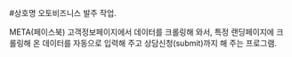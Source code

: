 #상호명 오토비즈니스 발주 작업.

META(페이스북) 고객정보페이지에서 데이터를 크롤링해 와서, 특정 랜딩페이지에 크롤링해 온 데이터를 자동으로 입력해 주고 상담신청(submit)까지 해 주는 프로그램.